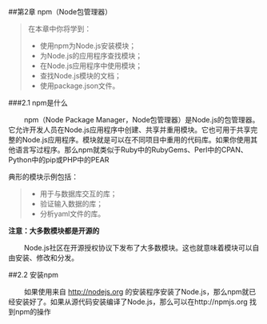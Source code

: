 ##第2章 npm（Node包管理器）
>在本章中你将学到：
>* 使用npm为Node.js安装模块；
>* 为Node.js的应用程序查找模块；
>* 在Node.js应用程序中使用模块；
>* 查找Node.js模块的文档；
>* 使用package.json文件。

###2.1 npm是什么

&nbsp;&nbsp;&nbsp;&nbsp;&nbsp;&nbsp;&nbsp;&nbsp;npm（Node Package Manager，Node包管理器）是Node.js的包管理器。它允许开发人员在Node.js应用程序中创建、共享并重用模块。它也可用于共享完整的Node.js应用程序。模块就是可以在不同项目中重用的代码库。如果你使用其他语言写过程序。那么npm就类似于Ruby中的RubyGems、Perl中的CPAN、Python中的pip或PHP中的PEAR

典形的模块示例包括：
> * 用于与数据库交互的库；
> * 验证输入数据的库；
> * 分析yaml文件的库。


<b>注意：大多数模块都是开源的</b>

&nbsp;&nbsp;&nbsp;&nbsp;&nbsp;&nbsp;&nbsp;&nbsp;Node.js社区在开源授权协议下发布了大多数模块。这也就意味着模块可以自由安装、修改和分发。

##2.2 安装npm

&nbsp;&nbsp;&nbsp;&nbsp;&nbsp;&nbsp;&nbsp;&nbsp;如果使用来自 http://nodejs.org 的安装程序安装了Node.js，那么npm就已经安装好了。如果从源代码安装编译了Node.js，那么可以在http://npmjs.org 找到npm的操作
